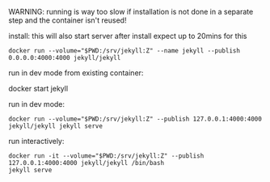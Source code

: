 WARNING: running is way too slow if installation is not done in a separate step and the container isn't reused!

install:
this will also start server after install
expect up to 20mins for this 

`docker run --volume="$PWD:/srv/jekyll:Z" --name jekyll --publish 0.0.0.0:4000:4000 jekyll/jekyll`

run in dev mode from existing container:

docker start jekyll 

run in dev mode:

`docker run --volume="$PWD:/srv/jekyll:Z" --publish 127.0.0.1:4000:4000 jekyll/jekyll jekyll serve`

run interactively:

```
docker run -it --volume="$PWD:/srv/jekyll:Z" --publish 127.0.0.1:4000:4000 jekyll/jekyll /bin/bash
jekyll serve
```

